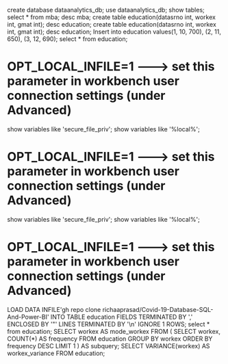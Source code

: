 create database dataanalytics_db;
use dataanalytics_db;
show tables;
select * from mba;
desc mba;
create table education(datasrno int, workex int, gmat int);
desc education;
create table education(datasrno int, workex int, gmat int);
desc education;
Insert into education values(1, 10, 700), (2, 11, 650), (3, 12, 690);
select * from education;

# OPT_LOCAL_INFILE=1   ---> set this parameter in workbench user connection settings (under Advanced)
show variables like 'secure_file_priv';
show variables like '%local%';
# OPT_LOCAL_INFILE=1   ---> set this parameter in workbench user connection settings (under Advanced)
show variables like 'secure_file_priv';
show variables like '%local%';
# OPT_LOCAL_INFILE=1   ---> set this parameter in workbench user connection settings (under Advanced)
LOAD DATA  INFILE'gh repo clone richaaprasad/Covid-19-Database-SQL-And-Power-BI'
INTO TABLE education 
FIELDS TERMINATED BY ',' 
ENCLOSED BY '"' 
LINES TERMINATED BY '\n' 
IGNORE 1 ROWS;
select * from education;
SELECT workex AS mode_workex
FROM (
    SELECT workex, COUNT(*) AS frequency
    FROM education
    GROUP BY workex
    ORDER BY frequency DESC
    LIMIT 1
) AS subquery;
SELECT VARIANCE(workex) AS workex_variance
FROM education;
